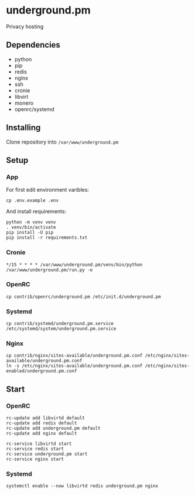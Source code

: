 # underground.pm

Privacy hosting

## Dependencies

* python
* pip
* redis
* nginx
* ssh
* cronie
* libvirt
* monero
* openrc/systemd

## Installing

Clone repository into `/var/www/underground.pm`

## Setup

### App

For first edit environment varibles:

`cp .env.example .env`

And install requirements:

```
python -m venv venv
. venv/bin/activate
pip install -U pip
pip install -r requirements.txt
```

### Cronie

`*/15 * * * * /var/www/underground.pm/venv/bin/python /var/www/underground.pm/run.py -e`

### OpenRC

`cp contrib/openrc/underground.pm /etc/init.d/underground.pm`

### Systemd

`cp contrib/systemd/underground.pm.service /etc/systemd/system/underground.pm.service`

### Nginx

```
cp contrib/nginx/sites-available/underground.pm.conf /etc/nginx/sites-available/underground.pm.conf
ln -s /etc/nginx/sites-available/underground.pm.conf /etc/nginx/sites-enabled/underground.pm.conf
```

## Start

### OpenRC

```
rc-update add libvirtd default
rc-update add redis default
rc-update add underground.pm default
rc-update add nginx default

rc-service libvirtd start
rc-service redis start
rc-service underground.pm start
rc-service nginx start
```

### Systemd

`systemctl enable --now libvirtd redis underground.pm nginx`
